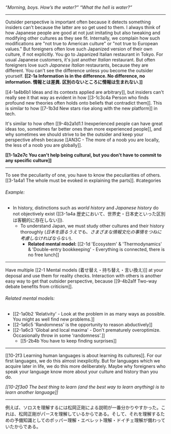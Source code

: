 
*“Morning, boys. How’s the water?”*
*“What the hell is water?”*

---
Outsider perspective is important often because it detects something insiders can't because the latter are so get used to them. I always think of how Japanese people are good at not just imitating but also tweaking and modifying other cultures as they see fit. Internally, we complain how such modifications are "not true to American culture" or "not true to European values." But foreigners often love such Japanized version of their own culture, if not explicitly. You go to Japanized Italian restaurant in Tokyo. For usual Japanese customers, it's just another *Italian* restaurant. But often foreigners love such *Japanese Italian* restaurants, because they are different. You can't see the difference unless you become the outsider yourself. **[[2-1a Information is in the difference. No difference, no information. 情報とは差異. 区別のないところに情報は生まれない.]]** 

[[4-1a4b6b1 Ideas and its contexts applied are arbitrary]], but insiders can't really see it that way as evident in how [[3-1c3c4a Person who finds profound new theories often holds onto beliefs that contradict them]]. This is similar to how [[7-1b3d New stars rise along with the new platform]] in tech.

It's similar to how often [[9-4b2a1d1.1 Inexperienced people can have great ideas too, sometimes far better ones than more experienced people]], and why sometimes we should strive to be the outsider and keep your perspective afresh because [[AN3C - The more of a noob you are locally, the less of a noob you are globally]]. 

**[[1-1a2e7c You can't help being cultural, but you don't have to commit to any specific culture]]**

---
To see the peculiarity of one, you have to know the peculiarities of others. [[3-1a4a1 The whole must be evoked in explaining the parts]]. #categories 

###### Example:
- In history, distinctions such as *world history* and *Japanese history* do not objectively exist ([[3-1a4a 歴史において、世界史・日本史といった区別は客観的に存在しない]]).
	- To understand Japan, we must study other cultures and their history thoroughly (*日本を語るうえでも、さまざまな情報文化の事情をつねに考慮しなければならない*).
		- **Related mental model:** [[2-1d 'Ecosystem' & 'Thermodynamics' & 'Double-entry bookkeeping' - Everything is connected, there is no free lunch]]

---
Have multiple [[2-1 Mental models (着せ替え・持ち替え・言い換え)]] at your deposal and use them for reality checks. Interaction with others is another easy way to get that outsider perspective, because [[9-4b2a1f Two-way debate benefits from criticism]].
###### Related mental models:
- [[2-1a0b2 'Relativity' - Look at the problem in as many ways as possible. You might as well find new problems.]]
- [[2-1a6c5 'Randomness' is the opportunity to reason abductively]]
- [[2-1a6c3 'Global and local maxima' - Don't prematurely overoptimize. Occasionally throw in some 'randomness'.]]
	- [[5-2b4b You have to keep finding surprises]]

---

[[10-2f3 Learning human languages is about learning its cultures]]. For our first languages, we do this almost inexplicitly. But for languages which we acquire later in life, we do this more deliberately. Maybe why foreigners who speak your language know more about your culture and history than you do. 

*[[10-2f3a0 The best thing to learn (and the best way to learn anything) is to learn another language]]*

---
例えば、ソロスを理解するには松岡正剛による説明が一番分かりやすかった。これは、松岡正剛がパースを理解しているからである。そして、それを理解するための予備知識としてのポッパー理解・エベレット理解・ドイチェ理解が備わっていたからである。
